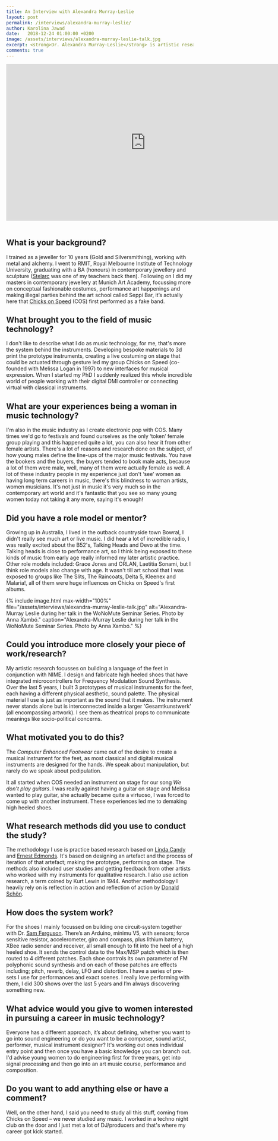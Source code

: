 ```yaml
---
title: An Interview with Alexandra Murray-Leslie
layout: post
permalink: /interviews/alexandra-murray-leslie/
author: Karolina Jawad
date:   2018-12-24 01:00:00 +0200
image: /assets/interviews/alexandra-murray-leslie-talk.jpg
excerpt: <strong>Dr. Alexandra Murray-Leslie</strong> is artistic researcher & co-founder of art band Chicks on Speed. Her research focuses on iterative prototyping of semantic foot devices for audiovisual theatrical expression in water, air and on land. She is adjunct faculty at The University of Art and Design, Linz. Current projects include being invited artistic research fellow, ARTEC program, Norwegian University of Science and Technology (NTNU) 2018.
comments: true
---
```


<div class="videoWrapper">
<iframe width="750" height="422" src="https://www.youtube.com/embed/VPpy01W0fAw" frameborder="0" allow="accelerometer; autoplay; encrypted-media; gyroscope; picture-in-picture" allowfullscreen></iframe>
</div>

<br />

## What is your background?

I trained as a jeweller for 10 years (Gold and Silversmithing), working with metal and alchemy. I went to RMIT, Royal Melbourne Institute of Technology University, graduating with a BA (honours) in contemporary jewellery and sculpture ([Stelarc](http://stelarc.org/projects.php) was one of my teachers back then). Following on I did my masters in contemporary jewellery at Munich Art Academy, focussing more on conceptual fashionable costumes, performance art happenings and making illegal parties behind the art school called Seppi Bar, it’s actually here that [Chicks on Speed](http://chicksonspeed.com/) (COS) first performed as a fake band.

## What brought you to the field of music technology?

I don't like to describe what I do as music technology, for me, that's more the system behind the instruments. Developing bespoke materials to 3d print the prototype instruments, creating a live costuming on stage that could be actuated through gesture led my group Chicks on Speed (co-founded with Melissa Logan in 1997) to new interfaces for musical expression. When I started my PhD I suddenly realized this whole incredible world of people working with their digital DMI controller or connecting virtual with classical instruments.

## What are your experiences being a woman in music technology?

I'm also in the music industry as I create electronic pop with COS. Many times we'd go to festivals and found ourselves as the only ‘token’ female group playing and this happened quite a lot, you can also hear it from other female artists. There's a lot of reasons and research done on the subject, of how young males define the line-ups of the major music festivals. You have the bookers and the buyers, the buyers tended to book male acts, because a lot of them were male, well, many of them were actually female as well. A lot of these industry people in my experience just don't ‘see’ women as having long term careers in music, there's this blindness to woman artists, women musicians. It's not just in music it's very much so in the contemporary art world and it's fantastic that you see so many young women today not taking it any more, saying it's enough!

## Did you have a role model or mentor?

Growing up in Australia, I lived in the outback countryside town Bowral, I didn't really see much art or live music. I did hear a lot of incredible radio, I was really excited about the B52's, Talking Heads and Devo at the time. Talking heads is close to performance art, so I think being exposed to these kinds of music from early age really informed my later artistic practice. Other role models included: Grace Jones and ORLAN, Laetitia Sonami, but I think role models also change with age. It wasn't till art school that I was exposed to groups like The Slits, The Raincoats, Delta 5, Kleenex and Malaria!, all of them were huge influences on Chicks on Speed's first albums.

{% include image.html
max-width="100%" file="/assets/interviews/alexandra-murray-leslie-talk.jpg" alt="Alexandra-Murray Leslie during her talk in the WoNoMute Seminar Series. Photo by Anna Xambó."
caption="Alexandra-Murray Leslie during her talk in the WoNoMute Seminar Series. Photo by Anna Xambó." %}

## Could you introduce more closely your piece of work/research?

My artistic research focusses on building a language of the feet in conjunction with NIME. I design and fabricate high heeled shoes that have integrated microcontrollers for Frequency Modulation Sound Synthesis. Over the last 5 years, I built 3 prototypes of musical instruments for the feet, each having a different physical aesthetic, sound palette. The physical material I use is just as important as the sound that it makes. The instrument never stands alone but is interconnected inside a larger 'Gesamtkunstwerk' (all encompassing artwork). I see them as theatrical props to communicate meanings like socio-political concerns.

## What motivated you to do this?

The *Computer Enhanced Footwear* came out of the desire to create a musical instrument for the feet, as most classical and digital musical instruments are designed for the hands. We speak about manipulation, but rarely do we speak about pedipulation.

It all started when COS needed an instrument on stage for our song *We don't play guitars*. I was really against having a guitar on stage and Melissa wanted to play guitar, she actually became quite a virtuoso, I was forced to come up with another instrument. These experiences led me to demaking high heeled shoes.


## What research methods did you use to conduct the study?

The methodology I use is practice based research based on [Linda Candy](http://lindacandy.com/about-me/) and [Ernest Edmonds](http://www.ernestedmonds.com/). It's based on designing an artefact and the process of iteration of that artefact; making the prototype, performing on stage. The methods also included user studies and getting feedback from other artists who worked with my instruments for qualitative research. I also use action research, a term coined by Kurt Lewin in 1944. Another methodology I heavily rely on is reflection in action and reflection of action by [Donald Schön](https://en.wikipedia.org/wiki/Donald_Sch%C3%B6n).

## How does the system work?

For the shoes I mainly focussed on building one circuit-system together with Dr. [Sam Ferguson](https://www.uts.edu.au/staff/samuel.ferguson). There’s an Arduino, minimu V5, with sensors; force sensitive resistor, accelerometer, giro and compass, plus lithium battery, XBee radio sender and receiver, all small enough to fit into the heel of a high heeled shoe. It sends the control data to the Max/MSP patch which is then routed to 4 different patches. Each shoe controls its own parameter of FM polyphonic sound synthesis and on each of those patches are effects including; pitch, reverb, delay, LFO and distortion. I have a series of pre-sets I use for performances and exact scenes. I really love performing with them, I did 300 shows over the last 5 years and I’m always discovering something new.

## What advice would you give to women interested in pursuing a career in music technology?

Everyone has a different approach, it’s about defining, whether you want to go into sound engineering or do you want to be a composer, sound artist, performer, musical instrument designer? It's working out ones individual entry point and then once you have a basic knowledge you can branch out. I'd advise young women to do engineering first for three years, get into signal processing and then go into an art music course, performance and composition.

## Do you want to add anything else or have a comment?

Well, on the other hand, I said you need to study all this stuff, coming from Chicks on Speed – we never studied any music. I worked in a techno night club on the door and I just met a lot of DJ/producers and that's where my career got kick started.
